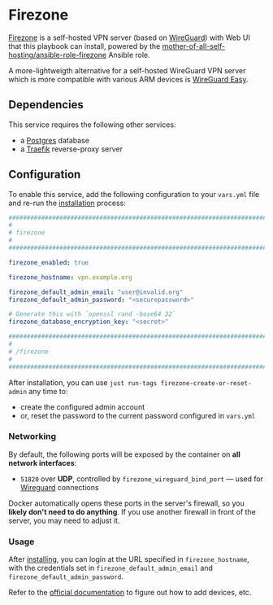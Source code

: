 # Firezone

[Firezone](https://www.firezone.dev/) is a self-hosted VPN server (based on [WireGuard](https://www.wireguard.com/)) with Web UI that this playbook can install, powered by the [mother-of-all-self-hosting/ansible-role-firezone](https://github.com/mother-of-all-self-hosting/ansible-role-firezone) Ansible role.

A more-lightweigth alternative for a self-hosted WireGuard VPN server which is more compatible with various ARM devices is [WireGuard Easy](wg-easy.md).


## Dependencies

This service requires the following other services:

- a [Postgres](postgres.md) database
- a [Traefik](traefik.md) reverse-proxy server


## Configuration

To enable this service, add the following configuration to your `vars.yml` file and re-run the [installation](../installing.md) process:

```yaml
########################################################################
#                                                                      #
# firezone                                                             #
#                                                                      #
########################################################################

firezone_enabled: true

firezone_hostname: vpn.example.org

firezone_default_admin_email: "user@invalid.org"
firezone_default_admin_password: "<securepassword>"

# Generate this with `openssl rand -base64 32`
firezone_database_encryption_key: "<secret>"

########################################################################
#                                                                      #
# /firezone                                                            #
#                                                                      #
########################################################################
```

After installation, you can use `just run-tags firezone-create-or-reset-admin` any time to:
- create the configured admin account
- or, reset the password to the current password configured in `vars.yml`

### Networking

By default, the following ports will be exposed by the container on **all network interfaces**:

- `51820` over **UDP**, controlled by `firezone_wireguard_bind_port` — used for [Wireguard](https://www.wireguard.com/) connections

Docker automatically opens these ports in the server's firewall, so you **likely don't need to do anything**. If you use another firewall in front of the server, you may need to adjust it.

### Usage

After [installing](../installing.md), you can login at the URL specified in `firezone_hostname`, with the credentials set in `firezone_default_admin_email` and `firezone_default_admin_password`.

Refer to the [official documentation](https://www.firezone.dev/docs/user-guides/add-devices/) to figure out how to add devices, etc.
